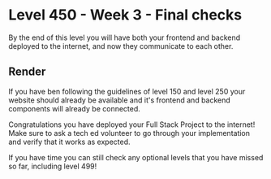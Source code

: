 # Level 450 - Week 3 - Final checks

By the end of this level you will have both your frontend and backend deployed to the internet, and now they communicate to each other.

## Render

If you have ben following the guidelines of level 150 and level 250 your website should already be available and it's frontend and backend components will already be connected.

Congratulations you have deployed your Full Stack Project to the internet! Make sure to ask a tech ed volunteer to go through your implementation and verify that it works as expected.

If you have time you can still check any optional levels that you have missed so far, including level 499!
